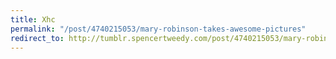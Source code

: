 ```yaml
---
title: Xhc
permalink: "/post/4740215053/mary-robinson-takes-awesome-pictures"
redirect_to: http://tumblr.spencertweedy.com/post/4740215053/mary-robinson-takes-awesome-pictures
---
```


